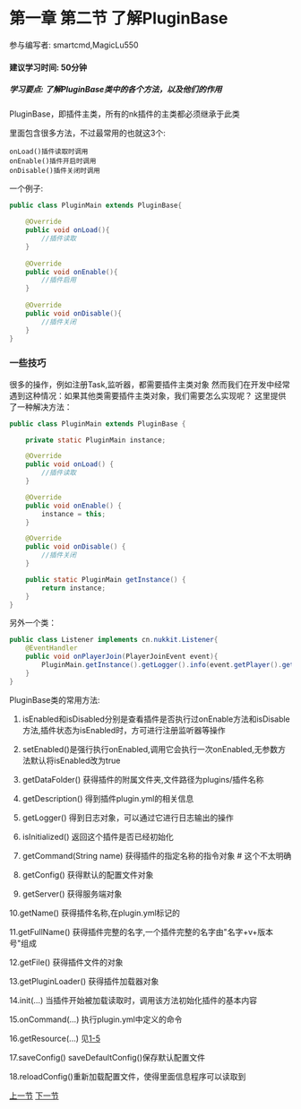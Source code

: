 # 第一章 第二节 了解PluginBase
参与编写者: smartcmd,MagicLu550
#### 建议学习时间: 50分钟
##### 学习要点: 了解PluginBase类中的各个方法，以及他们的作用

PluginBase，即插件主类，所有的nk插件的主类都必须继承于此类

里面包含很多方法，不过最常用的也就这3个:
```
onLoad()插件读取时调用
onEnable()插件开启时调用
onDisable()插件关闭时调用
```

一个例子:
```java
public class PluginMain extends PluginBase{
    
    @Override
    public void onLoad(){
        //插件读取
    }
    
    @Override
    public void onEnable(){
        //插件启用
    }
    
    @Override
    public void onDisable(){
        //插件关闭
    }
}
```
### 一些技巧

很多的操作，例如注册Task,监听器，都需要插件主类对象
然而我们在开发中经常遇到这种情况：如果其他类需要插件主类对象，我们需要怎么实现呢？
这里提供了一种解决方法：

```java
public class PluginMain extends PluginBase {

    private static PluginMain instance;

    @Override
    public void onLoad() {
        //插件读取
    }

    @Override
    public void onEnable() {
        instance = this;
    }

    @Override
    public void onDisable() {
        //插件关闭
    }

    public static PluginMain getInstance() {
        return instance;
    }
}
```

另外一个类：
```java
public class Listener implements cn.nukkit.Listener{
    @EventHandler
    public void onPlayerJoin(PlayerJoinEvent event){
        PluginMain.getInstance().getLogger().info(event.getPlayer().getName());//用PluginMain的logger输出控制台信息
    }
}
```

PluginBase类的常用方法:

1. isEnabled和isDisabled分别是查看插件是否执行过onEnable方法和isDisable方法,插件状态为isEnabled时，方可进行注册监听器等操作

2. setEnabled()是强行执行onEnabled,调用它会执行一次onEnabled,无参数方法默认将isEnabled改为true

3. getDataFolder() 获得插件的附属文件夹,文件路径为plugins/插件名称

4. getDescription() 得到插件plugin.yml的相关信息

5. getLogger() 得到日志对象，可以通过它进行日志输出的操作

6. isInitialized() 返回这个插件是否已经初始化

7. getCommand(String name) 获得插件的指定名称的指令对象 # 这个不太明确

8. getConfig() 获得默认的配置文件对象

9. getServer() 获得服务端对象

10.getName() 获得插件名称,在plugin.yml标记的

11.getFullName() 获得插件完整的名字,一个插件完整的名字由"名字+v+版本号"组成

12.getFile() 获得插件文件的对象

13.getPluginLoader() 获得插件加载器对象

14.init(...) 当插件开始被加载读取时，调用该方法初始化插件的基本内容

15.onCommand(...) 执行plugin.yml中定义的命令

16.getResource(...) 见[1-5](1-5_如何使用配置文件.md)

17.saveConfig() saveDefaultConfig()保存默认配置文件

18.reloadConfig()重新加载配置文件，使得里面信息程序可以读取到

[上一节](1-1_什么是插件.md) [下一节](1-3_如何编写监听器.md)
